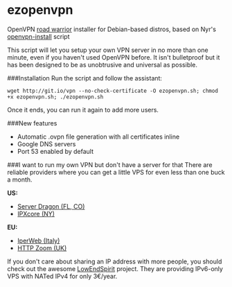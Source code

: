 ezopenvpn
=========

OpenVPN [road warrior](http://en.wikipedia.org/wiki/Road_warrior_%28computing%29) installer for Debian-based distros, based on Nyr's [openvpn-install](https://github.com/Nyr/openvpn-install) script

This script will let you setup your own VPN server in no more than one minute, even if you haven't used OpenVPN before. It isn't bulletproof but it has been designed to be as unobtrusive and universal as possible.

###Installation
Run the script and follow the assistant:

`wget http://git.io/vpn --no-check-certificate -O ezopenvpn.sh; chmod +x ezopenvpn.sh; ./ezopenvpn.sh`

Once it ends, you can run it again to add more users.

###New features
- Automatic .ovpn file generation with all certificates inline
- Google DNS servers
- Port 53 enabled by default

###I want to run my own VPN but don't have a server for that
There are reliable providers where you can get a little VPS for even less than one buck a month.

**US:**

- [Server Dragon (FL, CO)](http://serverdragon.com/openvz.php)
- [IPXcore (NY)](http://ipxcore.com/budget-vps/)

**EU:**

- [IperWeb (Italy)](http://my.iperweb.com/cart/low-end-vps/)
- [HTTP Zoom (UK)](http://httpzoom.com/)

If you don't care about sharing an IP address with more people, you should check out the awesome [LowEndSpirit](http://lowendspirit.com/) project. They are providing IPv6-only VPS with NATed IPv4 for only 3€/year.



